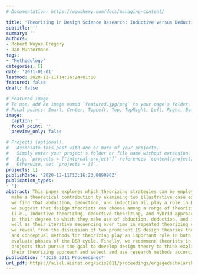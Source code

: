 ```yaml
---
# Documentation: https://wowchemy.com/docs/managing-content/

title: 'Theorizing in Design Science Research: Inductive versus Deductive Approaches'
subtitle: ''
summary: ''
authors:
- Robert Wayne Gregory
- Jan Muntermann
tags:
- "Methodology"
categories: []
date: '2011-01-01'
lastmod: 2020-12-11T14:16:24+01:00
featured: false
draft: false

# Featured image
# To use, add an image named `featured.jpg/png` to your page's folder.
# Focal points: Smart, Center, TopLeft, Top, TopRight, Left, Right, BottomLeft, Bottom, BottomRight.
image:
  caption: ''
  focal_point: ''
  preview_only: false

# Projects (optional).
#   Associate this post with one or more of your projects.
#   Simply enter your project's folder or file name without extension.
#   E.g. `projects = ["internal-project"]` references `content/project/deep-learning/index.md`.
#   Otherwise, set `projects = []`.
projects: []
publishDate: '2020-12-11T13:16:23.889096Z'
publication_types:
- '1'
abstract: This paper explores which theorizing strategies can be employed in DSR to
  make a theoretical contribution by examining two illustrative case examples. First,
  we find that abduction, deduction, and induction all play a role in DSR. Second,
  we suggest that design theorists can choose among a range of theorizing strategies
  (i.e., inductive theorizing, deductive theorizing, and hybrid approaches) that differ
  in their degree to which they make use of abduction, deduction, and induction as
  well as their iterative sequencing over time in repeated theorizing cycles. Third,
  we reveal from the discussion of two prominent IS design theories that empirical
  and conceptual methods for theorizing play an important role in both the build and
  evaluate phases of the DSR cycle. Finally, we recommend theorists in future DSR
  projects that pursue the goal to develop design theory to think explicitly about
  their theorizing approach and select and use research methods accordingly.
publication: '*ICIS 2011 Proceedings*'
url_pdf: https://aisel.aisnet.org/icis2011/proceedings/engagedscholarship/2
---
```

